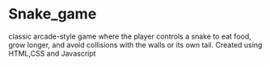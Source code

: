 # Snake_game
classic arcade-style game where the player controls a snake to eat food, grow longer, and avoid collisions with the walls or its own tail.
Created using HTML,CSS and Javascript
